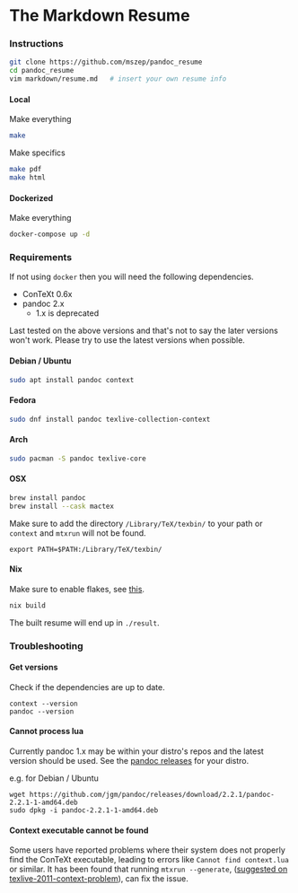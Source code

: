 The Markdown Resume
===================

### Instructions

```bash
git clone https://github.com/mszep/pandoc_resume
cd pandoc_resume
vim markdown/resume.md   # insert your own resume info
```

#### Local

Make everything

```bash
make
```

Make specifics

```bash
make pdf
make html
```

#### Dockerized

Make everything

```bash
docker-compose up -d
```

### Requirements

If not using `docker` then you will need the following dependencies.

* ConTeXt 0.6x
* pandoc 2.x
    * 1.x is deprecated

Last tested on the above versions and that's not to say the later versions won't work. Please try to use the latest versions when possible.

#### Debian / Ubuntu

```bash
sudo apt install pandoc context
```

#### Fedora
```bash
sudo dnf install pandoc texlive-collection-context
```

#### Arch
```bash
sudo pacman -S pandoc texlive-core
```

#### OSX
```bash
brew install pandoc
brew install --cask mactex
```

Make sure to add the directory `/Library/TeX/texbin/` to your path or `context` and `mtxrun` will not be found.

```
export PATH=$PATH:/Library/TeX/texbin/
```

#### Nix

Make sure to enable flakes, see [this](https://nixos.wiki/wiki/Flakes).

```bash
nix build
```

The built resume will end up in `./result`.

### Troubleshooting

#### Get versions

Check if the dependencies are up to date.

```
context --version
pandoc --version
```

#### Cannot process lua
Currently pandoc 1.x may be within your distro's repos and the latest version should be used. See the
[pandoc releases](https://github.com/jgm/pandoc/releases) for your distro.

e.g. for Debian / Ubuntu
```
wget https://github.com/jgm/pandoc/releases/download/2.2.1/pandoc-2.2.1-1-amd64.deb
sudo dpkg -i pandoc-2.2.1-1-amd64.deb
```

#### Context executable cannot be found
Some users have reported problems where their system does not properly find the ConTeXt
executable, leading to errors like `Cannot find context.lua` or similar. It has been found
that running `mtxrun --generate`, ([suggested on texlive-2011-context-problem](
https://tex.stackexchange.com/questions/53892/texlive-2011-context-problem)), can fix the
issue.

<!-- 

cd "/Users/pedrojma/Documents/GitHub/pandoc_CV/"

pandoc -s markdown/resume.md -V geometry:margin=1in -V colorlinks=true -V linkcolor=blue --variable papersize=letter --output output/resume.pdf 
 

--

pandoc -s markdown/resume_en.md -V geometry:margin=1in -V colorlinks=true -V linkcolor=blue --variable papersize=letter --output output/resume_en.pdf 


pandoc -s markdown/resume_es.md -V geometry:margin=1in -V colorlinks=true -V linkcolor=blue --variable papersize=letter --output output/resume_es.pdf 

pandoc -s markdown/resume_es_250627.md -V geometry:margin=1in -V colorlinks=true -V linkcolor=blue --variable papersize=letter --output output/resume_es_250627.pdf 

pandoc -s markdown/coverletterIDB2025.md -V geometry:margin=1in -V colorlinks=true -V linkcolor=blue --variable papersize=letter --output output/coverletterIDB2025.pdf 

pandoc -s markdown/coverletterIDB_250627.md -V geometry:margin=1in -V colorlinks=true -V linkcolor=blue --variable papersize=letter --output output/coverletterIDB_250627.pdf 

 -->
